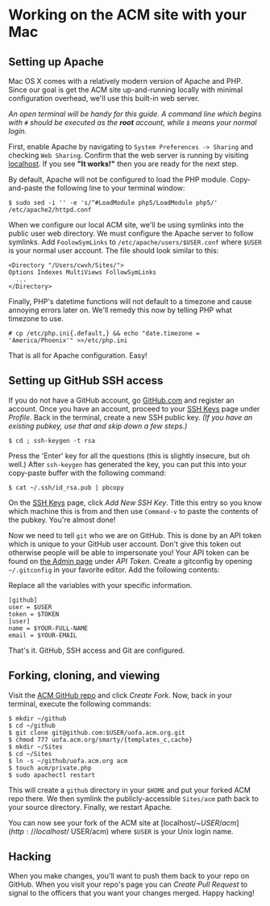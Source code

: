 # Working on the ACM site with your Mac

## Setting up Apache

Mac OS X comes with a relatively modern version of Apache and PHP. Since our
goal is get the ACM site up-and-running locally with minimal configuration overhead,
we'll use this built-in web server.

*An open terminal will be handy for this guide. A command line which begins with `#`
should be executed as the __root__ account, while `$` means your normal login.*

First, enable Apache by navigating to `System Preferences -> Sharing` and checking 
`Web Sharing`. Confirm that the web server is running by visiting [localhost](http://localhost). If you see __"It works!"__ then you are ready for the next step.

By default, Apache will not be configured to load the PHP module. Copy-and-paste the following line to your terminal window:

```$ sudo sed -i '' -e 's/^#LoadModule php5/LoadModule php5/' /etc/apache2/httpd.conf```

When we configure our local ACM site, we'll be using symlinks into the public user web directory. We must configure the Apache server to follow symlinks. Add `FoolowSymLinks` to `/etc/apache/users/$USER.conf` where `$USER` is your normal user account. The file should look similar to this:

```
<Directory "/Users/cwvh/Sites/">
Options Indexes MultiViews FollowSymLinks
  ...
</Directory>
```

Finally, PHP's datetime functions will not default to a timezone and cause annoying errors later on. We'll remedy this now by telling PHP what timezone to use.

```# cp /etc/php.ini{.default,} && echo "date.timezone = 'America/Phoenix'" >>/etc/php.ini```


That is all for Apache configuration. Easy!

## Setting up GitHub SSH access

If you do not have a GitHub account, go [GitHub.com](http://github.com) and register an account. Once you have an account, proceed to your [SSH Keys](https://github.com/settings/ssh) page under *Profile*. Back in the terminal, create a new SSH public key. *(If you have an existing pubkey, use that and skip down a few steps.)*

```$ cd ; ssh-keygen -t rsa```

Press the 'Enter' key for all the questions (this is slightly insecure, but oh well.) After `ssh-keygen` has generated the key, you can put this into your copy-paste buffer with the following command:

```$ cat ~/.ssh/id_rsa.pub | pbcopy```

On the [SSH Keys](https://github.com/settings/ssh) page, click *Add New SSH Key*. Title this entry so you know which machine this is from and then use ```Command-v``` to paste the contents of the pubkey. You're almost done!

Now we need to tell `git` who we are on GitHub. This is done by an API token which is unique to your GitHub user account. Don't give this token out otherwise people will be able to impersonate you! Your API token can be found on [the Admin page](https://github.com/settings/admin) under *API Token*. Create a gitconfig by opening ```~/.gitconfig``` in your favorite editor. Add the following contents:

Replace all the variables with your specific information.
```
[github]
user = $USER
token = $TOKEN
[user]
name = $YOUR-FULL-NAME
email = $YOUR-EMAIL
```

That's it. GitHub, SSH access and Git are configured.

## Forking, cloning, and viewing

Visit the [ACM GitHub repo](https://github.com/uofa-acm/uofa.acm.org) and click *Create Fork*. Now, back in your terminal, execute the following commands:

```
$ mkdir ~/github
$ cd ~/github
$ git clone git@github.com:$USER/uofa.acm.org.git
$ chmod 777 uofa.acm.org/smarty/{templates_c,cache}
$ mkdir ~/Sites
$ cd ~/Sites
$ ln -s ~/github/uofa.acm.org acm
$ touch acm/private.php
$ sudo apachectl restart
```

This will create a ```github``` directory in your ```$HOME``` and put your forked ACM repo there. We then symlink the publicly-accessible ```Sites/acm``` path back to your source directory. Finally, we restart Apache.

You can now see your fork of the ACM site at [localhost/~$USER/acm](http://localhost/~$USER/acm) where `$USER` is your Unix login name.

## Hacking

When you make changes, you'll want to push them back to your repo on GitHub. When you visit your repo's page you can *Create Pull Request* to signal to the officers that you want your changes merged. Happy hacking!
